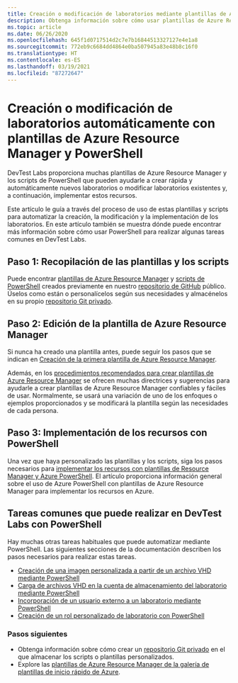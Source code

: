 ```yaml
---
title: Creación o modificación de laboratorios mediante plantillas de Azure Resource Manager
description: Obtenga información sobre cómo usar plantillas de Azure Resource Manager con PowerShell para crear o modificar laboratorios automáticamente en un laboratorio de DevTest
ms.topic: article
ms.date: 06/26/2020
ms.openlocfilehash: 645f1d0717514d2c7e7b16844513327127e4e1a8
ms.sourcegitcommit: 772eb9c6684dd4864e0ba507945a83e48b8c16f0
ms.translationtype: HT
ms.contentlocale: es-ES
ms.lasthandoff: 03/19/2021
ms.locfileid: "87272647"
---
```

# <a name="create-or-modify-labs-automatically-using-azure-resource-manager-templates-and-powershell"></a>Creación o modificación de laboratorios automáticamente con plantillas de Azure Resource Manager y PowerShell

DevTest Labs proporciona muchas plantillas de Azure Resource Manager y los scripts de PowerShell que pueden ayudarle a crear rápida y automáticamente nuevos laboratorios o modificar laboratorios existentes y, a continuación, implementar estos recursos.

Este artículo le guía a través del proceso de uso de estas plantillas y scripts para automatizar la creación, la modificación y la implementación de los laboratorios. En este artículo también se muestra dónde puede encontrar más información sobre cómo usar PowerShell para realizar algunas tareas comunes en DevTest Labs.

## <a name="step-1-gather-your-templates-and-scripts"></a>Paso 1: Recopilación de las plantillas y los scripts
Puede encontrar [plantillas de Azure Resource Manager](https://github.com/Azure/azure-devtestlab/tree/master/samples/DevTestLabs/QuickStartTemplates) y [scripts de PowerShell](https://github.com/Azure/azure-devtestlab/tree/master/samples/DevTestLabs/Scripts) creados previamente en nuestro [repositorio de GitHub](https://github.com/Azure/azure-devtestlab) público. Úselos como están o personalícelos según sus necesidades y almacénelos en su propio [repositorio Git privado](devtest-lab-add-artifact-repo.md).

## <a name="step-2-modify-your-azure-resource-manager-template"></a>Paso 2: Edición de la plantilla de Azure Resource Manager
Si nunca ha creado una plantilla antes, puede seguir los pasos que se indican en [Creación de la primera plantilla de Azure Resource Manager](../azure-resource-manager/templates/quickstart-create-templates-use-the-portal.md).

Además, en los [procedimientos recomendados para crear plantillas de Azure Resource Manager](../azure-resource-manager/templates/template-best-practices.md) se ofrecen muchas directrices y sugerencias para ayudarle a crear plantillas de Azure Resource Manager confiables y fáciles de usar. Normalmente, se usará una variación de uno de los enfoques o ejemplos proporcionados y se modificará la plantilla según las necesidades de cada persona.

## <a name="step-3-deploy-resources-with-powershell"></a>Paso 3: Implementación de los recursos con PowerShell
Una vez que haya personalizado las plantillas y los scripts, siga los pasos necesarios para [implementar los recursos con plantillas de Resource Manager y Azure PowerShell](../azure-resource-manager/templates/deploy-powershell.md). El artículo proporciona información general sobre el uso de Azure PowerShell con plantillas de Azure Resource Manager para implementar los recursos en Azure.


## <a name="common-tasks-you-can-perform-in-devtest-labs-using-powershell"></a>Tareas comunes que puede realizar en DevTest Labs con PowerShell
Hay muchas otras tareas habituales que puede automatizar mediante PowerShell. Las siguientes secciones de la documentación describen los pasos necesarios para realizar estas tareas.

* [Creación de una imagen personalizada a partir de un archivo VHD mediante PowerShell](devtest-lab-create-custom-image-from-vhd-using-powershell.md)
* [Carga de archivos VHD en la cuenta de almacenamiento del laboratorio mediante PowerShell](devtest-lab-upload-vhd-using-powershell.md)
* [Incorporación de un usuario externo a un laboratorio mediante PowerShell](devtest-lab-add-devtest-user.md#add-an-external-user-to-a-lab-using-powershell)
* [Creación de un rol personalizado de laboratorio con PowerShell](devtest-lab-grant-user-permissions-to-specific-lab-policies.md#creating-a-lab-custom-role-using-powershell)

### <a name="next-steps"></a>Pasos siguientes
* Obtenga información sobre cómo crear un [repositorio Git privado](devtest-lab-add-artifact-repo.md) en el que almacenar los scripts o plantillas personalizados.
* Explore las [plantillas de Azure Resource Manager de la galería de plantillas de inicio rápido de Azure](https://github.com/Azure/azure-quickstart-templates).
